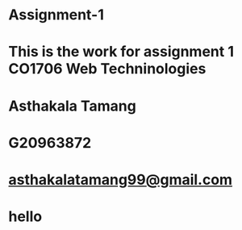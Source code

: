 # Assignment-1
# This is the work for assignment 1 CO1706 Web Techninologies
# Asthakala Tamang
# G20963872
# asthakalatamang99@gmail.com
# hello 